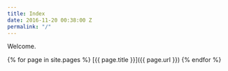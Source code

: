 ```yaml
---
title: Index
date: 2016-11-20 00:38:00 Z
permalink: "/"
---
```


Welcome.

{% for page in site.pages %}
  [{{ page.title }}]({{ page.url }})
{% endfor %}
